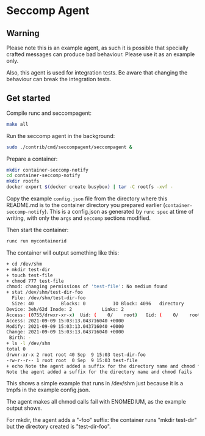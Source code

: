 # Seccomp Agent

## Warning

Please note this is an example agent, as such it is possible that specially
crafted messages can produce bad behaviour. Please use it as an example only.

Also, this agent is used for integration tests. Be aware that changing the
behaviour can break the integration tests.

## Get started

Compile runc and seccompagent:
```bash
make all
```

Run the seccomp agent in the background:
```bash
sudo ./contrib/cmd/seccompagent/seccompagent &
```

Prepare a container:
```bash
mkdir container-seccomp-notify
cd container-seccomp-notify
mkdir rootfs
docker export $(docker create busybox) | tar -C rootfs -xvf -
```

Copy the example `config.json` file from the directory where this README.md is
to the container directory you prepared earlier (`container-seccomp-notify`).
This is a config.json as generated by `runc spec` at time of writing, with only
the `args` and `seccomp` sections modified.

Then start the container:
```bash
runc run mycontainerid
```

The container will output something like this:
```bash
+ cd /dev/shm
+ mkdir test-dir
+ touch test-file
+ chmod 777 test-file
chmod: changing permissions of 'test-file': No medium found
+ stat /dev/shm/test-dir-foo
  File: /dev/shm/test-dir-foo
  Size: 40        	Blocks: 0          IO Block: 4096   directory
Device: 3eh/62d	Inode: 2           Links: 2
Access: (0755/drwxr-xr-x)  Uid: (    0/    root)   Gid: (    0/    root)
Access: 2021-09-09 15:03:13.043716040 +0000
Modify: 2021-09-09 15:03:13.043716040 +0000
Change: 2021-09-09 15:03:13.043716040 +0000
 Birth: -
+ ls -l /dev/shm
total 0
drwxr-xr-x 2 root root 40 Sep  9 15:03 test-dir-foo
-rw-r--r-- 1 root root  0 Sep  9 15:03 test-file
+ echo Note the agent added a suffix for the directory name and chmod fails
Note the agent added a suffix for the directory name and chmod fails
```

This shows a simple example that runs in /dev/shm just because it is a tmpfs in
the example config.json.

The agent makes all chmod calls fail with ENOMEDIUM, as the example output shows.

For mkdir, the agent adds a "-foo" suffix: the container runs "mkdir test-dir"
but the directory created is "test-dir-foo".
